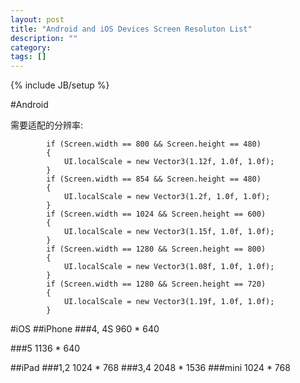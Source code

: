 ```yaml
---
layout: post
title: "Android and iOS Devices Screen Resoluton List"
description: ""
category: 
tags: []
---
```

{% include JB/setup %}

#Android

需要适配的分辨率:
			
			if (Screen.width == 800 && Screen.height == 480)
			{
				UI.localScale = new Vector3(1.12f, 1.0f, 1.0f);
			}
			if (Screen.width == 854 && Screen.height == 480)
			{
				UI.localScale = new Vector3(1.2f, 1.0f, 1.0f);
			}
			if (Screen.width == 1024 && Screen.height == 600)
			{
				UI.localScale = new Vector3(1.15f, 1.0f, 1.0f);
			}
			if (Screen.width == 1280 && Screen.height == 800)
			{
				UI.localScale = new Vector3(1.08f, 1.0f, 1.0f);
			}
			if (Screen.width == 1280 && Screen.height == 720)
			{
				UI.localScale = new Vector3(1.19f, 1.0f, 1.0f);
			}
			
			
#iOS
##iPhone
###4, 4S 
 	960 * 640
 	
###5
 	1136 * 640
 	
##iPad
###1,2
	1024 * 768
###3,4
	2048 * 1536
###mini
	1024 * 768